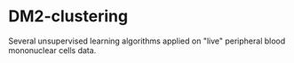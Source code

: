 # DM2-clustering
Several unsupervised learning algorithms applied on "live" peripheral blood mononuclear cells data.
